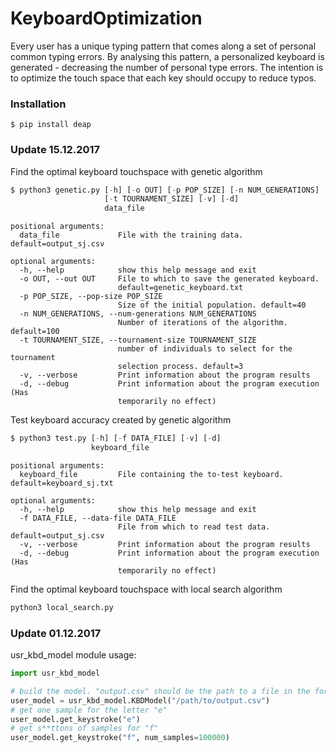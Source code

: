 # KeyboardOptimization

Every user has a unique typing pattern that comes along a set of personal common typing errors. By analysing this pattern, a personalized keyboard is generated - decreasing the number of personal type errors. The intention is to optimize the touch space that each key should occupy to reduce typos.

### Installation
```
$ pip install deap
```

### Update 15.12.2017

Find the optimal keyboard touchspace with genetic algorithm

```python
$ python3 genetic.py [-h] [-o OUT] [-p POP_SIZE] [-n NUM_GENERATIONS]
                     [-t TOURNAMENT_SIZE] [-v] [-d]
                     data_file
```
```
positional arguments:
  data_file             File with the training data. default=output_sj.csv

optional arguments:
  -h, --help            show this help message and exit
  -o OUT, --out OUT     File to which to save the generated keyboard.
                        default=genetic_keyboard.txt
  -p POP_SIZE, --pop-size POP_SIZE
                        Size of the initial population. default=40
  -n NUM_GENERATIONS, --num-generations NUM_GENERATIONS
                        Number of iterations of the algorithm. default=100
  -t TOURNAMENT_SIZE, --tournament-size TOURNAMENT_SIZE
                        number of individuals to select for the tournament
                        selection process. default=3
  -v, --verbose         Print information about the program results
  -d, --debug           Print information about the program execution (Has
                        temporarily no effect)
```


Test keyboard accuracy created by genetic algorithm
```python
$ python3 test.py [-h] [-f DATA_FILE] [-v] [-d]
                  keyboard_file
```
```
positional arguments:
  keyboard_file         File containing the to-test keyboard. default=keyboard_sj.txt

optional arguments:
  -h, --help            show this help message and exit
  -f DATA_FILE, --data-file DATA_FILE
                        File from which to read test data. default=output_sj.csv
  -v, --verbose         Print information about the program results
  -d, --debug           Print information about the program execution (Has
                        temporarily no effect)
```



Find the optimal keyboard touchspace with local search algorithm

```python
python3 local_search.py
```




### Update 01.12.2017
usr_kbd_model module usage:

```python
import usr_kbd_model

# build the model. "output.csv" should be the path to a file in the format that kaz's server produces
user_model = usr_kbd_model.KBDModel("/path/to/output.csv")
# get one sample for the letter "e"
user_model.get_keystroke("e")
# get s**ttons of samples for "f"
user_model.get_keystroke("f", num_samples=100000)
```
